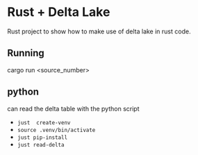 # Rust + Delta Lake

Rust project to show how to make use of delta lake
in rust code.

## Running

cargo run <source_number>

## python

can read the delta table with the
python script
- `just  create-venv`
- `source .venv/bin/activate`
- `just pip-install`
- `just read-delta`

